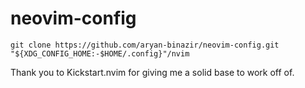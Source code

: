 # neovim-config

```
git clone https://github.com/aryan-binazir/neovim-config.git "${XDG_CONFIG_HOME:-$HOME/.config}"/nvim
```

Thank you to Kickstart.nvim for giving me a solid base to work off of.
